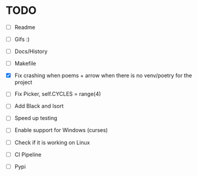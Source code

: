 # TODO

- [ ] Readme
- [ ] Gifs :)
- [ ] Docs/History
- [ ] Makefile

- [x] Fix crashing when poems + arrow when there is no venv/poetry for the project
- [ ] Fix Picker, self.CYCLES = range(4)

- [ ] Add Black and Isort
- [ ] Speed up testing
- [ ] Enable support for Windows (curses)
- [ ] Check if it is working on Linux
- [ ] CI Pipeline
- [ ] Pypi

